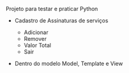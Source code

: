 Projeto para testar e praticar Python

- Cadastro de Assinaturas de serviços
  - Adicionar
  - Remover
  - Valor Total
  - Sair

- Dentro do modelo Model, Template e View
